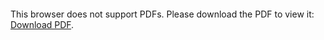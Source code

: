 <object data="christ-in-song/CIS1908pdfs/366.pdf" type="application/pdf" width="100%" height="1024px">
    <embed src="christ-in-song/CIS1908pdfs/366.pdf">
        <p>This browser does not support PDFs. Please download the PDF to view it: <a href="christ-in-song/CIS1908pdfs/366.pdf">Download PDF</a>.</p>
    </embed>
</object>
